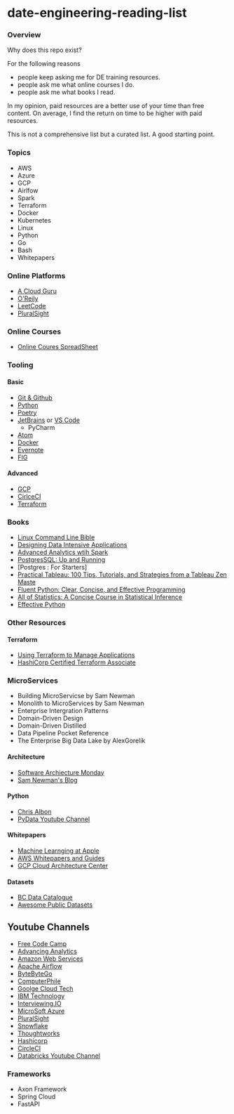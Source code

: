 # date-engineering-reading-list

### Overview

Why does this repo exist?

For the following reasons

- people keep asking me for DE training resources.  
- people ask me what online courses I do.  
- people ask me what books I read.  

In my opinion, paid resources are a better use of your time than free content. On average, I find the return on time to be higher with paid resources.

This is not a comprehensive list but a curated list. A good starting point.
### Topics


- AWS
- Azure
- GCP
- Airlfow
- Spark
- Terraform
- Docker
- Kubernetes
- Linux
- Python
- Go
- Bash
- Whitepapers

### Online Platforms

- [A Cloud Guru](https://acloudguru.com)
- [O'Reily](https://www.oreilly.com)
- [LeetCode](https://leetcode.com/)
- [PluralSight](pluralsight.com)

### Online Courses

- [Online Coures SpreadSheet](https://docs.google.com/spreadsheets/d/1ifp4zIKRlzbAZ-qJaBi0K4wOTMyr_c3lHRKhTluIz2I/edit?usp=sharing)


### Tooling


#### Basic

- [Git & Github](https://github.com/)
- [Python](https://www.python.org/)
- [Poetry](https://python-poetry.org/)
- [JetBrains](https://www.jetbrains.com/) or [VS Code](https://code.visualstudio.com/)
    - PyCharm
- [Atom](https://atom.io/)
- [Docker](https://www.docker.com/products/docker-desktop/)
- [Evernote](https://evernote.com/)
- [FIG](https://fig.io/)


#### Advanced

- [GCP](https://cloud.google.com/)
- [CirlceCI](https://circleci.com/)
- [Terraform](https://www.terraform.io/)
### Books

- [Linux Command Line Bible](https://www.amazon.ca/Linux-Command-Shell-Scripting-Bible/dp/111898384X/ref=sr_1_1?crid=217TQR8RN83ZU&dchild=1&keywords=linux+command+line+and+shell+scripting+bible&qid=1633310364&sprefix=Linux+command+line%2Caps%2C209&sr=8-1)
- [Designing Data Intensive Applications](https://www.amazon.ca/Designing-Data-Intensive-Applications-Reliable-Maintainable/dp/1449373321/ref=sr_1_1?dchild=1&keywords=designing+data+intensive+applications&qid=1633310515&sr=8-1)
- [Advanced Analytics wtih Spark](https://www.amazon.ca/Advanced-Analytics-Spark-Patterns-Learning/dp/1491912766/ref=sr_1_1?dchild=1&keywords=Advanced+Analytics+with+Spark&qid=1633310529&sr=8-1)
- [PostgresSQL: Up and Running](https://www.amazon.ca/PostgreSQL-Running-Practical-Advanced-Database/dp/1491963417/ref=sr_1_1?dchild=1&keywords=postgresql&qid=1633310549&sr=8-1)
- [Postgres : For Starters]
- [Practical Tableau: 100 Tips, Tutorials, and Strategies from a Tableau Zen Maste](https://www.amazon.ca/gp/product/1491977310/ref=ppx_yo_dt_b_asin_title_o09_s00?ie=UTF8&psc=1)
- [Fluent Python: Clear, Concise, and Effective Programming](https://www.amazon.ca/gp/product/1491946008/ref=ppx_yo_dt_b_asin_title_o03_s00?ie=UTF8&psc=1)
- [All of Statistics: A Concise Course in Statistical Inference](https://www.amazon.ca/gp/product/0387402721/ref=ppx_yo_dt_b_asin_title_o05_s00?ie=UTF8&psc=1)
- [Effective Python](https://www.amazon.ca/Effective-Python-Specific-Write-Better/dp/0134034287/ref=sr_1_2?dchild=1&keywords=effective+python&qid=1633310890&sr=8-2)
### Other Resources

#### Terraform

- [Using Terraform to Manage Applications](https://acloudguru.com/course/using-terraform-to-manage-applications-and-infrastructure)
- [HashiCorp Certified Terraform Associate](https://acloudguru.com/course/hashicorp-certified-terraform-associate)

### MicroServices

- Building MicroServicse by Sam Newman
- Monolith to MicroServices by Sam Newman
- Enterprise Intergration Patterns
- Domain-Driven Design
- Domain-Driven Distilled
- Data Pipeline Pocket Reference
- The Enterprise Big Data Lake by AlexGorelik

#### Architecture

- [Software Archiecture Monday](https://www.youtube.com/watch?v=s0SurVWWYq8&list=PLdsOZAx8I5umhnn5LLTNJbFgwA3xbycar)
- [Sam Newman's Blog](https://samnewman.io/index.html)

#### Python

- [Chris Albon](https://chrisalbon.com)
- [PyData Youtube Channel](https://www.youtube.com/user/PyDataTV/videos)


#### Whitepapers

- [Machine Learnging at Apple](https://machinelearning.apple.com/research/)
- [AWS Whitepapers and Guides](https://aws.amazon.com/whitepapers)
- [GCP Cloud Architecture Center](https://cloud.google.com/architecture)

#### Datasets

- [BC Data Catalogue](https://catalogue.data.gov.bc.ca/dataset?q=property&download_audience=Public&sort=score+desc%2C+record_publish_date+desc)
- [Awesome Public Datasets](https://github.com/awesomedata/awesome-public-datasets#healthcare)

## Youtube Channels

- [Free Code Camp](https://www.youtube.com/c/Freecodecamp)
- [Advancing Analytics](https://www.youtube.com/c/AdvancingAnalytics)
- [Amazon Web Services](https://www.youtube.com/c/amazonwebservices)
- [Apache Airflow](https://www.youtube.com/c/ApacheAirflow)
- [ByteByteGo](https://www.youtube.com/c/ByteByteGo)
- [ComputerPhile](https://www.youtube.com/user/Computerphile)
- [Goolge Cloud Tech](https://www.youtube.com/user/googlecloudplatform)
- [IBM Technology](https://www.youtube.com/c/IBMTechnology)
- [Interviewing.IO](https://www.youtube.com/c/interviewingio)
- [MicroSoft Azure](https://www.youtube.com/c/MicrosoftAzure)
- [PluralSight](https://www.youtube.com/c/pluralsight/videos)
- [Snowflake](https://www.youtube.com/c/SnowflakeInc)
- [Thoughtworks](https://www.youtube.com/c/thoughtworks)
- [Hashicorp](https://www.youtube.com/c/HashiCorp/videos)
- [CircleCI](https://www.youtube.com/c/CircleCI-Videos/featured)
- [Databricks Youtube Channel](https://www.youtube.com/c/Databricks)


### Frameworks

- Axon Framework
- Spring Cloud
- FastAPI
